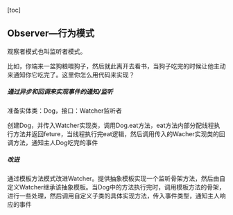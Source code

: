 [toc]

## Observer—行为模式

观察者模式也叫监听者模式。

比如，你端来一盆狗粮喂狗子，然后就此离开去看书，当狗子吃完的时候让他主动来通知你它吃完了。这里你怎么用代码来实现？



##### 通过异步和回调来实现事件的通知/监听

准备实体类：Dog，接口：Watcher监听者

创建Dog，并传入Watcher实现类，调用Dog.eat方法，eat方法内部分配线程执行方法并返回feture，当线程执行完eat逻辑，然后调用传入的Wacher实现类的回调方法，通知主人Dog吃完的事件



##### 改进

通过模板方法模式改进Watcher。提供抽象模板实现一个监听骨架方法，然后由自定义Watcher继承该抽象模板。当Dog中的方法执行完时，调用模板方法的骨架，进行一些处理，然后调用自定义子类的具体实现方法，传入事件类型，通知主人响应的事件
